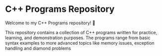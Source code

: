 # C++ Programs Repository

Welcome to my C++ Programs repository! 🚀

This repository contains a collection of C++ programs written for practice, learning, and demonstration purposes.
The programs range from basic syntax examples to more advanced topics like memory issues, exception handling and diamond problems
